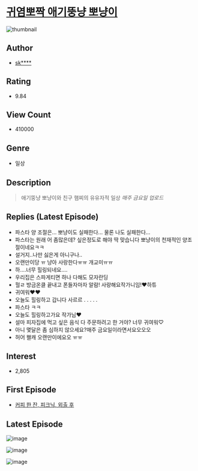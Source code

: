 # [귀염뽀짝 애기뚱냥 뽀냥이](https://comic.naver.com/bestChallenge/list?titleId=746960)
![thumbnail](https://image-comic.pstatic.net/user_contents_data/challenge_comic/2020/05/15/132311/thumbnail_202x164184d929d_20f7_4ef0_b2ca_449bef92f0d0_00001113.JPEG)

## Author
- [sk****](https://comic.naver.com/artistTitle?id=132311)

## Rating
- 9.84

## View Count
- 410000

## Genre
- 일상

## Description
> 애기뚱냥 뽀냥이와 친구 햄찌의 유유자적 일상 *매주 금요일 업로드*

## Replies (Latest Episode)
- 파스타 양 조절은... 뽀냥이도 실패한다... 물론 나도 실패한다...
- 파스타는 원래 어 좀많은데? 싶은정도로 해야 딱 맞습니다 뽀냥이의 천재적인 양조절이네요ㅋㅋ
- 설거지..나만 싫은게 아니구나..
- 오랜만이당 ㅠ 냥아 사랑한다ㅠㅠ 개교미ㅠㅠ
- 하....너무 힐링되네요....
- 우리집은 스파게티면 하나 다해도 모자란딩
- 헐ㄹ 방금온클 끝내고 폰들자마자 알람! 사랑해요작가니임!❤️하튜
- 귀여워♥♥
- 오늘도 힐링하고 갑니다 사르르 . . . . .
- 파스타 ㅋㅋ
- 오늘도 힐링하고가요 작가님❤️
- 설마 피자집에 먹고 싶은 음식 다 주문하려고 한 거야? 너무 귀여워♡
- 아니 몇달은 좀 심하지 않으세요?매주 금요일이라면서요오오오
- 허어 왤캐 오랜만이에요오 ㅠㅠ

## Interest
- 2,805

## First Episode
- [커피 한 잔, 피크닉, 외출 후](https://comic.naver.com/bestChallenge/detail?titleId=746960&no=1)

## Latest Episode
![image](https://image-comic.pstatic.net/user_contents_data/challenge_comic/2021/02/05/132311/upload_4062871594299111223.jpeg)

![image](https://image-comic.pstatic.net/user_contents_data/challenge_comic/2021/02/05/132311/upload_7233170646127556658.jpeg)

![image](https://image-comic.pstatic.net/user_contents_data/challenge_comic/2021/02/05/132311/upload_3690475827132326969.jpeg)
